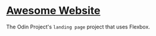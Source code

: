 # [Awesome Website](https://geon-youn.github.io/awesome-website/)

The Odin Project's `landing page` project that uses Flexbox.


